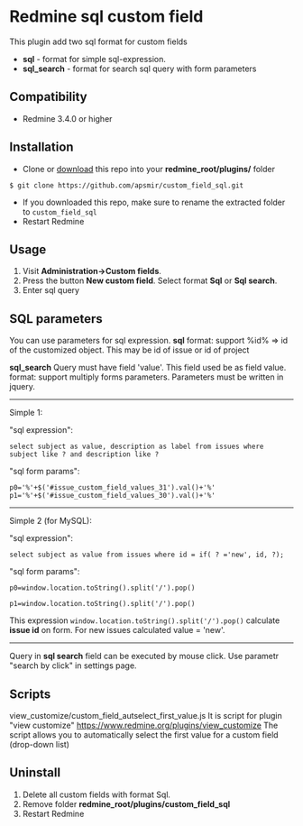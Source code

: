Redmine sql custom field
==================
This plugin add two sql format for custom fields
* **sql** - format for simple sql-expression.
* **sql_search** - format for search sql query with form parameters

Compatibility
-------------
* Redmine 3.4.0 or higher

Installation
----------------------
* Clone or [download](https://github.com/apsmir/custom_field_sql/archive/main.zip) this repo into your **redmine_root/plugins/** folder

```
$ git clone https://github.com/apsmir/custom_field_sql.git
```
* If you downloaded this repo, make sure to rename the extracted folder to `custom_field_sql`
* Restart Redmine

Usage
----------------------
1) Visit **Administration->Custom fields**. 
2) Press the button **New custom field**. Select format **Sql** or **Sql search**.
3) Enter sql query 

SQL parameters
----------------------
You can use parameters for sql expression.
**sql** 
format: support %id% => id of the customized object. This may be id of issue or id of project

**sql_search** 
Query must have field 'value'. This field used be as field value.
format: support multiply forms parameters. Parameters must be written in jquery. 

----------------------
Simple 1:

 "sql expression": 
 
 `select subject as value, description as label from issues where subject like ? and description like ?  `
 
 "sql form params":
 
`p0='%'+$('#issue_custom_field_values_31').val()+'%'`
`p1='%'+$('#issue_custom_field_values_30').val()+'%'`

----------------------
Simple 2 (for MySQL):

 "sql expression": 
 
 `select subject as value from issues where id = if( ? ='new', id, ?);`
 
 
 "sql form params":
 
`p0=window.location.toString().split('/').pop()`

`p1=window.location.toString().split('/').pop()`


This expression `window.location.toString().split('/').pop()` calculate **issue id** on form. For new issues calculated value = 'new'.

----------------------

Query in **sql search** field can be executed by mouse click. Use parametr "search by click" in settings page.

Scripts
----------------------
view_customize/custom_field_autselect_first_value.js
It is script for plugin "view customize" https://www.redmine.org/plugins/view_customize
The script allows you to automatically select the first value for a custom field (drop-down list) 

Uninstall
----------------------
1) Delete all custom fields with format Sql.
2) Remove folder **redmine_root/plugins/custom_field_sql**
3) Restart Redmine
